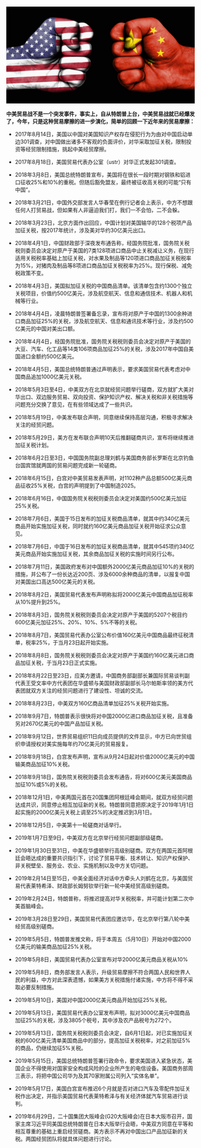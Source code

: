 ![](https://raw.githubusercontent.com/Bye-lemon/Pictures/master/20190920164726.jpg)

**中美贸易战不是一个突发事件，事实上，自从特朗普上台，中美贸易战就已经爆发了，今年，只是这种贸易摩擦的进一步演化，简单的回顾一下近年来的贸易摩擦：**

- 2017年8月14日，美国以中国对美国知识产权存在侵犯行为为由对中国启动单边301调查，对中国做出诸多不客观的负面评价，对华采取加征关税，限制投资等经贸限制措施，挑起中美经贸摩擦。

- 2017年8月18日，美国贸易代表办公室（ustr）对华正式发起301调查。

- 2018年3月8日，美国总统特朗普宣布，美国将在很长一段时期对钢铁和铝进口征收25%和10%的重税。但随后豁免盟友，最终被征收高关税的可能“只有中国”。

- 2018年3月21日，中国外交部发言人华春莹在例行记者会上表示，中方不想跟任何人打贸易战，但如果有人非逼迫我们打，我们一不会怕，二不会躲。

- 2018年3月23日，北京方面作出回应，中国计划对美国输华的128个税项产品加征关税，按2017年统计，涉及美对华约30亿美元出口。

- 2018年4月1日，中国财政部于深夜发布通告称，经国务院批准，国务院关税税则委员会决定对原产于美国的7类128项进口商品中止关税减让义务，在现行适用关税税率基础上加征关税，对水果及制品等120项进口商品加征关税税率为15%，对猪肉及制品等8项进口商品加征关税税率为25%。现行保税、减免税政策不变。

- 2018年4月3日，美国拟加征关税的中国商品清单。该清单包含约1300个独立关税项目，价值约500亿美元，涉及航空航天、信息和通信技术、机器人和机械等行业。

- 2018年4月4日，凌晨特朗普签署备忘录，宣布将对原产于中国的1300余种进口商品加征25%的关税，涉及航空航天、信息和通讯技术等行业，涉及约500亿美元的中国对美出口额。

- 2018年4月4日，经国务院批准，国务院关税税则委员会决定对原产于美国的大豆、汽车、化工品等14类106项商品加征25%的关税，涉及2017年中国自美国进口金额约500亿美元。

- 2018年4月5日，美国总统特朗普通过声明表示，要求美国贸易代表考虑对中国商品追加1000亿美元关税。

- 2018年5月3日至4日，中美双方在北京就经贸问题举行磋商，双方就扩大美对华出口、双边服务贸易、双向投资、保护知识产权、解决关税和非关税措施等问题充分交换了意见，在有些领域达成了一些共识。

- 2018年5月19日，中美发布联合声明，同意继续保持高层沟通，积极寻求解决关注的经贸问题。

- 2018年5月29日，美方在发布联合声明10天后推翻磋商共识，宣布将继续推进加征关税计划。

- 2018年6月2日至3日，中国国务院副总理刘鹤与美国商务部长罗斯在北京钓鱼台国宾馆就两国的贸易问题完成新一轮磋商。

- 2018年6月15日，白宫对中美贸易发表声明，对1102种产品总额500亿美元商品征收25%关税，白宫的声明提到了中国制造2025。

- 2018年6月16日，中国国务院关税税则委员会决定对美国约500亿美元加征25%关税。

- 2018年7月6日，美国于15日发布的加征关税商品清单，就其中约340亿美元商品开始实施加征关税，同时就约160亿美元商品加征关税开始征求公众意见。

- 2018年7月6日，中国于16日发布的加征关税商品清单，就其中545项约340亿美元商品开始实施加征关税，其余商品加征关税的实施时间另行公布。

- 2018年7月11日，美国政府发布对中国额外2000亿美元商品加征10%的关税的措施，并公布了一份长达近200页、涉及6000余种商品的清单，以报复中国对美国出口高达500亿美元的关税。

- 2018年8月2日，美国贸易代表发布声明称拟将2000亿美元中国商品加征税率从10%提升到25%。

- 2018年8月3日，国务院关税税则委员会决定对原产于美国的5207个税目约600亿美元加征25%、20%、10%、5%不等的关税。

- 2018年8月7日，美国贸易代表办公室公布价值160亿美元中国商品最终征税清单，税率25%，于当月23日起开始实施。

- 2018年8月8日，国务院关税税则委员会决定对原产于美国约160亿美元进口商品加征关税，于当月23日正式实施。

- 2018年8月22日至23日，应美方邀请，中国商务部副部长兼国际贸易谈判副代表王受文率中方代表团在华盛顿与美国财政部副部长马尔帕斯率领的美方代表团就双方关注的经贸问题进行了建设性、坦诚的交流。

- 2018年8月23日，中美双方160亿商品清单加征25%关税开始实施。

- 2018年9月7日，特朗普表示很快将对中国2000亿进口商品加征关税，且准备另对2670亿美元的中国产品加征关税。

- 2018年9月12日，世界贸易组织11日向成员提供的文件显示，中方已向世贸组织申请授权对美实施每年约70亿美元的贸易报复。

- 2018年9月18日，白宫发布声明，宣布从9月24日起对价值2000亿美元的中国输美商品加征10%关税。

- 2018年9月18日，国务院关税税则委员会发布通告，将对600亿美元美国商品加征10%或5%的关税。

- 2018年12月1日，中美两国元首在20国集团阿根廷峰会期间，就双方经贸问题达成共识，同意停止相互加征新的关税。特朗普同意把原决定于2019年1月1日起实施的2000亿美元关税上调至25%的决定推迟到3月1日。

- 2018年12月5日，中美第十一轮磋商对话举行。

- 2019年1月7日至9日，中美双方在北京举行经贸问题副部级磋商。

- 2019年1月30日至31日，中美在华盛顿举行高级别磋商。双方在两国元首阿根廷会晤达成的重要共识指引下，讨论了贸易平衡、技术转让、知识产权保护、非关税壁垒、服务业、农业、实施机制以及中方关切问题。

- 2019年2月14日至15日，中美全面经济对话中方牵头人刘鹤在北京，与美国贸易代表莱特希泽、财政部长姆努钦举行新一轮中美经贸高级别磋商。

- 2019年2月24日，特朗普称，将推迟提高对华关税税率，并可能计划第二次中美首脑峰会。

- 2019年3月28日至29日，美国贸易代表团应邀访华，在北京举行第八轮中美经贸高级别磋商。

- 2019年5月5日，特朗普发推文称，将于本周五（5月10日）开始对中国2000亿美元的输美商品加征25%关税。

- 2019年5月8日，美国贸易代表办公室宣布对华2000亿美元商品关税从10%
- 2019年5月8日，商务部发言人表示，升级贸易摩擦不符合两国人民和世界人民的利益，中方对此深表遗憾，如果美方关税措施付诸实施，中方将不得不采取必要反制措施。

- 2019年5月10日，美国对中国2000亿美元商品开始加征25%关税。

- 2019年5月13日，美国贸易代表办公室发布声明，拟对3000亿美元中国商品加征25%的关税，涉及3805个税号，其中涉及农产品税号为272个。

- 2019年5月13日，国务院关税税则委员会决定，自6月1日起，对已实施加征关税的600亿美元清单美国商品中的部分，提高加征关税税率，对之前加征5%的商品，仍继续加征5%关税。

- 2019年5月15日，美国总统特朗普签署行政命令，要求美国进入紧急状态，美国企业不得使用对国家安全构成风险的企业所产生的电信设备。美国商务部周三表示，将把中国公司华为及其70家附属公司列入“实体名单”。

- 2019年5月17日，美国白宫宣布推迟6个月就是否对进口汽车及零配件加征关税作出决定，并指示美国贸易代表莱特希泽与有关经济体就汽车贸易进行谈判。

- 2019年6月29日，二十国集团大阪峰会(G20大阪峰会)在日本大阪市召开，国家主席习近平同美国总统特朗普在日本大阪举行会晤，中美双方同意在平等和相互尊重的基础上重启经贸磋商。美方表示不再对中国出口产品加征新的关税。两国经贸团队将就具体问题进行讨论。

<script>
var _hmt = _hmt || [];
(function() {
  var hm = document.createElement("script");
  hm.src = "https://hm.baidu.com/hm.js?59d935c832b5b7009f598afe4c0d0a0c";
  var s = document.getElementsByTagName("script")[0];
  s.parentNode.insertBefore(hm, s);
})();
</script>
